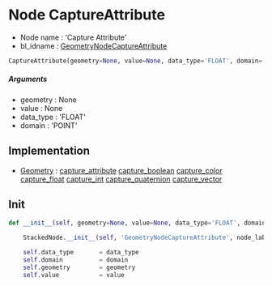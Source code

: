 # Node CaptureAttribute

- Node name : 'Capture Attribute'
- bl_idname : [GeometryNodeCaptureAttribute](https://docs.blender.org/api/current/bpy.types.GeometryNodeCaptureAttribute.html)


``` python
CaptureAttribute(geometry=None, value=None, data_type='FLOAT', domain='POINT', node_label=None, node_color=None)
```
##### Arguments

- geometry : None
- value : None
- data_type : 'FLOAT'
- domain : 'POINT'

## Implementation

- [Geometry](/docs/GeoNodes/Geometry.md) : [capture_attribute](/docs/GeoNodes/Geometry.md#capture_attribute) [capture_boolean](/docs/GeoNodes/Geometry.md#capture_boolean) [capture_color](/docs/GeoNodes/Geometry.md#capture_color) [capture_float](/docs/GeoNodes/Geometry.md#capture_float) [capture_int](/docs/GeoNodes/Geometry.md#capture_int) [capture_quaternion](/docs/GeoNodes/Geometry.md#capture_quaternion) [capture_vector](/docs/GeoNodes/Geometry.md#capture_vector)

## Init

``` python
def __init__(self, geometry=None, value=None, data_type='FLOAT', domain='POINT', node_label=None, node_color=None):

    StackedNode.__init__(self, 'GeometryNodeCaptureAttribute', node_label=node_label, node_color=node_color)

    self.data_type       = data_type
    self.domain          = domain
    self.geometry        = geometry
    self.value           = value
```
